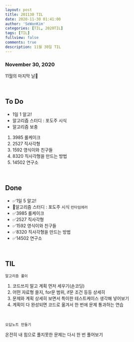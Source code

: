 ```yaml
---
layout: post
title: 201130 TIL
date: 2020-11-30 01:41:00
author: 'SeWonKim'
categories: [TIL, 2020TIL]
tags: [TIL]
fullview: false
comments: true
description: 11월 30일 TIL
---
```


### November 30, 2020

11월의 마지막 날🛫

&nbsp;

## To Do

- 1일 1 알고!
- 알고리즘 스터디 : 포도주 시식
- 알고리즘 보충

1. 3985 롤케이크
2. 2527 직사각형
3. 1592 영식이와 친구들
4. 8320 직사각형을 만드는 방법
5. 14502 연구소

&nbsp;
&nbsp;

## Done

- ✅1일 5 알고!
- 🔺알고리즘 스터디 : 포도주 시식 `런타임에러`
- ✅3985 롤케이크
- ✅2527 직사각형
- ✅1592 영식이와 친구들
- ✅8320 직사각형을 만드는 방법
- ✅14502 연구소

&nbsp;
&nbsp;

## TIL

`알고리즘 풀이`

1. 코드쓰지 말고 계획 먼저 세우기(손코딩)
2. 어떤 자료형 쓸지, for문 범위, if문 조건 등등 상세히
3. 문제와 계획 상세히 보면서 특이한 테스트케이스 생각해 넣어보기
4. 계획이 다 완성되면 코드로 옮겨서 한 번에 문제 통과하는 연습

&nbsp;

`오답노트 만들기`

온전히 내 힘으로 풀지못한 문제는 다시 한 번 풀어보기

&nbsp;
&nbsp;

